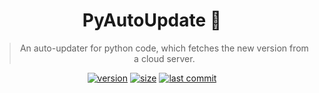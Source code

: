 <div align="center">

# PyAutoUpdate :tada:

> An auto-updater for python code, which fetches the new version from a cloud server.

[![version](https://img.shields.io/github/v/release/DD2476/PyAutoUpdate?include_prereleases)](#)
[![size](https://img.shields.io/github/languages/code-size/DD2476/PyAutoUpdate)](#)
[![last commit](https://img.shields.io/github/last-commit/DD2476/PyAutoUpdate)](#)

</div>
